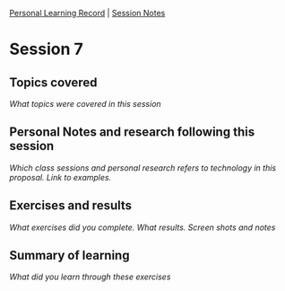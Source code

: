 [Personal Learning Record](../../personal_learning_record/personal_learning_record.md) | [Session Notes](../sessions/README.md) 

# Session 7

## Topics covered
*What topics were covered in this session*



## Personal Notes and research following this session
*Which class sessions and personal research refers to technology in this proposal. Link to examples.*



## Exercises and results
*What exercises did you complete. What results. Screen shots and notes*



## Summary of learning
*What did you learn through these exercises*